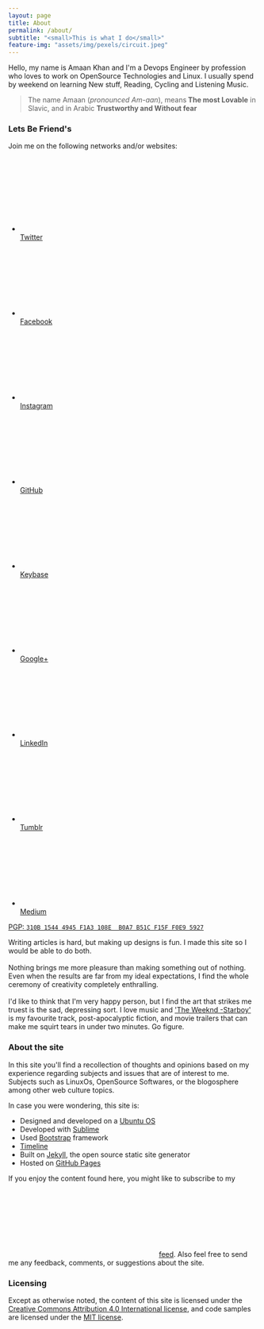```yaml
---
layout: page
title: About
permalink: /about/
subtitle: "<small>This is what I do</small>"
feature-img: "assets/img/pexels/circuit.jpeg"
---
```


Hello, my name is Amaan Khan and I'm a Devops Engineer by profession who loves to work on OpenSource Technologies and Linux. I  usually spend by weekend on learning New stuff, Reading, Cycling and Listening Music.

> The name Amaan (<i>pronounced Am-aan</i>), means<b> The most Lovable</b> in Slavic, and in Arabic <b>Trustworthy and Without fear </b>


### Lets Be Friend's

<p align="left">Join me on the following networks and/or websites:</p>

<!-- Social links -->
<ul class="social-links">
  <li>
    <a rel="me" href="//twitter.com/Amaankhan4you">
      <span class="svg-icon svg-baseline" aria-hidden="true">
        <svg><use xlink:href="/assets/icons/icons.min.svg#icon-twitter"></use></svg>
      </span><br><span class="label">Twitter</span>
    </a>
  </li>
  <li>
    <a rel="me" href="//facebook.com/KHAN_AMAAN4U">
      <span class="svg-icon svg-baseline" aria-hidden="true">
        <svg><use xlink:href="/assets/icons/icons.min.svg#icon-facebook"></use></svg>
      </span><br><span class="label">Facebook</span>
    </a>
  </li>
  <li>
     <a rel="me" href="//instagram.com/KHAN_AMAAN4U">
      <span class="svg-icon svg-baseline" aria-hidden="true">
        <svg><use xlink:href="/assets/icons/icons.min.svg#icon-instagram"></use></svg>
      </span><br><span class="label">Instagram</span>
    </a>
  </li>
  <li>
    <a rel="me" href="//github.com/akhan4u">
      <span class="svg-icon svg-baseline" aria-hidden="true">
        <svg><use xlink:href="/assets/icons/icons.min.svg#icon-github"></use></svg>
      </span><br><span class="label">GitHub</span>
    </a>
  </li>
  <li>
    <a rel="me" href="//keybase.io/godfatherisone">
      <span class="svg-icon svg-baseline" aria-hidden="true">
        <svg><use xlink:href="/assets/icons/icons.min.svg#icon-key"></use></svg>
      </span><br><span class="label">Keybase</span>
    </a>
  </li>
  <li>
    <a rel="me" href="//google.com/+Amaankhangoformore">
      <span class="svg-icon svg-baseline" aria-hidden="true">
        <svg><use xlink:href="/assets/icons/icons.min.svg#icon-google-plus"></use></svg>
      </span><br><span class="label">Google+</span>
    </a>
  </li><!--
--><li>
    <a rel="me" href="//linkedin.com/in/amaan-khan-linux-ninja">
      <span class="svg-icon svg-baseline" aria-hidden="true">
        <svg><use xlink:href="/assets/icons/icons.min.svg#icon-linkedin"></use></svg>
      </span><br><span class="label">LinkedIn</span>
    </a>
  </li>
  <li>
    <a rel="me" href="//amaankhan4you.tumblr.com">
      <span class="svg-icon svg-baseline" aria-hidden="true">
        <svg><use xlink:href="/assets/icons/icons.min.svg#icon-tumblr"></use></svg>
      </span><br><span class="label">Tumblr</span>
    </a>
  </li>
  <li>
    <a rel="me" href="//medium.com/@MilanAryal">
      <span class="svg-icon svg-baseline" aria-hidden="true">
        <svg><use xlink:href="/assets/icons/icons.min.svg#icon-medium"></use></svg>
      </span><br><span class="label">Medium</span>
    </a>
  </li>
</ul>

<p class="pgp-key">
  <a href="//keybase.io/milanaryal/key.asc">
    PGP: <code>310B 1544 4945 F1A3 108E  B0A7 B51C F15F F0E9 5927</code>
  </a>
</p>



Writing articles is hard, but making up designs is fun. I made this site so I would be able to do both. <br> <br>
Nothing brings me more pleasure than making something out of nothing. Even when the results are far from my ideal expectations, I find the whole ceremony of creativity completely enthralling. <br> <br>
I'd like to think that I'm very happy person, but I find the art that strikes me truest is the sad, depressing sort. I love music and <a href="https://www.youtube.com/watch?v=34Na4j8AVgA" target="_blank">'The Weeknd -Starboy'</a> is my favourite track, post-apocalyptic fiction, and movie trailers that can make me squirt tears in under two minutes. Go figure.

### About the site

In this site you'll find a recollection of thoughts and opinions based on my experience regarding subjects and issues that are of interest to me. Subjects such as LinuxOs, OpenSource Softwares, or the blogosphere among other web culture topics.

In case you were wondering, this site is:

* Designed and developed on a [Ubuntu OS](http://www.ubuntu.com/)
* Developed with [Sublime](https://www.sublimetext.com/)
* Used [Bootstrap](http://getbootstrap.com/) framework
* [Timeline](https://github.com/kirbyt/timeline-jekyll-theme/)
* Built on [Jekyll](http://jekyllrb.com/), the open source static site generator
* Hosted on [GitHub Pages](http://pages.github.com/)

If you enjoy the content found here, you might like to subscribe to my <span class="svg-icon icon-feed svg-baseline" aria-hidden="true"><svg><use xlink:href="/assets/icons/icons.min.svg#icon-feed"></use></svg></span> [feed](/feed.xml). Also feel free to send me any feedback, comments, or suggestions about the site.




### Licensing

Except as otherwise noted, the content of this site is licensed under the <a rel="license cc:license" href="//creativecommons.org/licenses/by/4.0/">Creative Commons Attribution 4.0 International license</a>, and code samples are licensed under the <a rel="license" href="//raw.githubusercontent.com/akhan4u/akhan4u.github.io/master/LICENSE">MIT license</a>.
